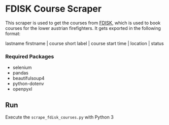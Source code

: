 # FDISK Course Scraper

This scraper is used to get the courses from [FDISK](app.fdisk.at), which is used to book courses for the lower austrian firefighters.
It gets exported in the following format:

lastname firstname | course short label | course start time | location | status

### Required Packages

* selenium
* pandas
* beautifulsoup4
* python-dotenv
* openpyxl

## Run

Execute the `scrape_fdisk_courses.py` with Python 3